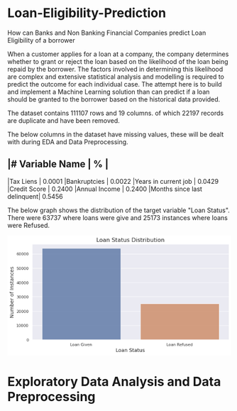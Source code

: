 # Loan-Eligibility-Prediction
How can Banks and Non Banking Financial Companies predict Loan Eligibility of a borrower

When a customer applies for a loan at a company, the company determines whether to grant or reject the loan based on the likelihood of the loan being repaid by the borrower. The factors involved in determining this likelihood are complex and extensive statistical analysis and modelling is required to predict the outcome for each individual case. The attempt here is to build and implement a Machine Learning solution than can predict if a loan should be granted to the borrower based on the historical data provided.

The dataset contains 111107 rows and 19 columns. of which 22197 records are duplicate and have been removed.

The below columns in the dataset have missing values, these will be dealt with during EDA and Data Preprocessing.

|# Variable Name            |     % |
--------------------------------------
|Tax Liens                   |    0.0001
|Bankruptcies                |    0.0022
|Years in current job        |    0.0429
|Credit Score                |    0.2400
|Annual Income               |    0.2400
|Months since last delinquent|    0.5456

The below graph shows the distribution of the target variable "Loan Status". There were 63737 where loans were give and 25173 instances where loans were Refused. 

![](Images/Loanstatus.png)

# Exploratory Data Analysis and Data Preprocessing
